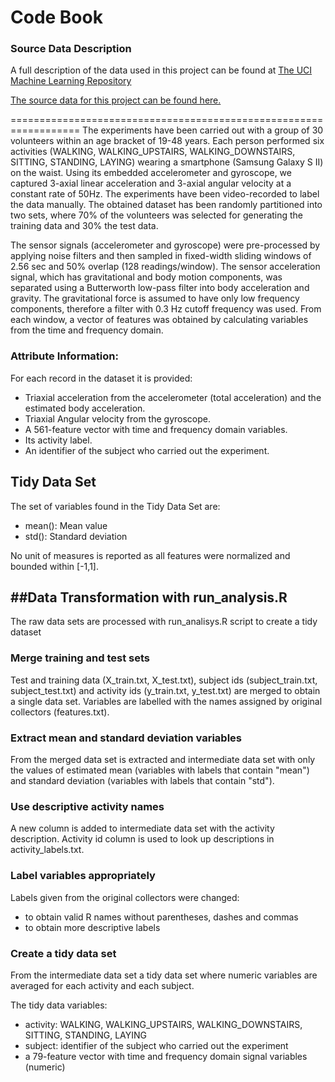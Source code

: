 Code Book
========
### Source Data Description 
A full description of the data used in this project can be found at [The UCI Machine Learning Repository](http://archive.ics.uci.edu/ml/datasets/Human+Activity+Recognition+Using+Smartphones)

[The source data for this project can be found here.](https://d396qusza40orc.cloudfront.net/getdata%2Fprojectfiles%2FUCI%20HAR%20Dataset.zip)

==================================================================
The experiments have been carried out with a group of 30 volunteers within an age bracket of 19-48 years. Each person performed six activities (WALKING, WALKING_UPSTAIRS, WALKING_DOWNSTAIRS, SITTING, STANDING, LAYING) wearing a smartphone (Samsung Galaxy S II) on the waist. Using its embedded accelerometer and gyroscope, we captured 3-axial linear acceleration and 3-axial angular velocity at a constant rate of 50Hz. The experiments have been video-recorded to label the data manually. The obtained dataset has been randomly partitioned into two sets, where 70% of the volunteers was selected for generating the training data and 30% the test data. 

The sensor signals (accelerometer and gyroscope) were pre-processed by applying noise filters and then sampled in fixed-width sliding windows of 2.56 sec and 50% overlap (128 readings/window). The sensor acceleration signal, which has gravitational and body motion components, was separated using a Butterworth low-pass filter into body acceleration and gravity. The gravitational force is assumed to have only low frequency components, therefore a filter with 0.3 Hz cutoff frequency was used. From each window, a vector of features was obtained by calculating variables from the time and frequency domain. 

### Attribute Information:

For each record in the dataset it is provided: 
- Triaxial acceleration from the accelerometer (total acceleration) and the estimated body acceleration. 
- Triaxial Angular velocity from the gyroscope. 
- A 561-feature vector with time and frequency domain variables. 
- Its activity label. 
- An identifier of the subject who carried out the experiment.
 
## Tidy Data Set
The set of variables found in the Tidy Data Set are: 

*  mean(): Mean value
*  std(): Standard deviation 

No unit of measures is reported as all features were normalized and bounded
within [-1,1].

##Data Transformation with run_analysis.R
---------------------------------------

The raw data sets are processed with run_analisys.R script to create a tidy dataset

### Merge training and test sets
Test and training data (X_train.txt, X_test.txt), subject ids (subject_train.txt,
subject_test.txt) and activity ids (y_train.txt, y_test.txt) are merged to obtain
a single data set. Variables are labelled with the names assigned by original
collectors (features.txt).

### Extract mean and standard deviation variables
From the merged data set is extracted and intermediate data set with only the
values of estimated mean (variables with labels that contain "mean") and standard
deviation (variables with labels that contain "std").

### Use descriptive activity names
A new column is added to intermediate data set with the activity description.
Activity id column is used to look up descriptions in activity_labels.txt.

### Label variables appropriately
Labels given from the original collectors were changed:
* to obtain valid R names without parentheses, dashes and commas
* to obtain more descriptive labels

### Create a tidy data set
From the intermediate data set a tidy data set where numeric
variables are averaged for each activity and each subject.

The tidy data variables:

*  activity: WALKING, WALKING_UPSTAIRS, WALKING_DOWNSTAIRS, SITTING, STANDING, LAYING
*  subject: identifier of the subject who carried out the experiment  
*  a 79-feature vector with time and frequency domain signal variables (numeric)
 
